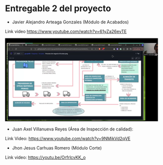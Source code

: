 # Entregable 2 del proyecto


- Javier Alejandro Arteaga Gonzales (Módulo de Acabados)

Link video https://www.youtube.com/watch?v=61yZa26evTE

[![Acabados](https://github.com/fiis-bd241/grupo06/blob/main/Entregable%202/javier_video.png)](https://www.youtube.com/watch?v=61yZa26evTE)


- Juan Axel Villanueva Reyes (Área de Inspección de calidad):

Link Video: https://www.youtube.com/watch?v=9NMikVd2qVE

- Jhon Jesus Carhuas Romero (Módulo Corte)

Link video: https://youtu.be/OrfrlcvKK_o 
